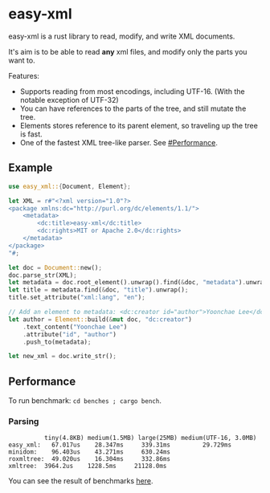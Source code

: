 # easy-xml

easy-xml is a rust library to read, modify, and write XML documents.

It's aim is to be able to read **any** xml files, and modify only the parts you want to.

Features:
- Supports reading from most encodings, including UTF-16. (With the notable exception of UTF-32)
- You can have references to the parts of the tree, and still mutate the tree.
- Elements stores reference to its parent element, so traveling up the tree is fast.
- One of the fastest XML tree-like parser. See [#Performance](https://github.com/bluegreenmagick/easy-xml#performance).

## Example

```rust
use easy_xml::{Document, Element};

let XML = r#"<?xml version="1.0"?>
<package xmlns:dc="http://purl.org/dc/elements/1.1/">
    <metadata>
        <dc:title>easy-xml</dc:title>
        <dc:rights>MIT or Apache 2.0</dc:rights>
    </metadata>
</package>
"#;

let doc = Document::new();
doc.parse_str(XML);
let metadata = doc.root_element().unwrap().find(&doc, "metadata").unwrap();
let title = metadata.find(&doc, "title").unwrap();
title.set_attribute("xml:lang", "en");

// Add an element to metadata: <dc:creator id="author">Yoonchae Lee</dc:creator>
let author = Element::build(&mut doc, "dc:creator")
    .text_content("Yoonchae Lee")
    .attribute("id", "author")
    .push_to(metadata);

let new_xml = doc.write_str();
```

## Performance

To run benchmark: `cd benches ; cargo bench`. 

### Parsing
```
          tiny(4.8KB) medium(1.5MB) large(25MB) medium(UTF-16, 3.0MB)
easy_xml:   67.017us    28.347ms     339.31ms         29.729ms
minidom:    96.403us    43.271ms     630.24ms
roxmltree:  49.020us    16.304ms     332.86ms
xmltree:  3964.2us    1228.5ms     21128.0ms
```

You can see the result of benchmarks [here](https://github.com/BlueGreenMagick/easy-xml/actions/runs/1291967402).